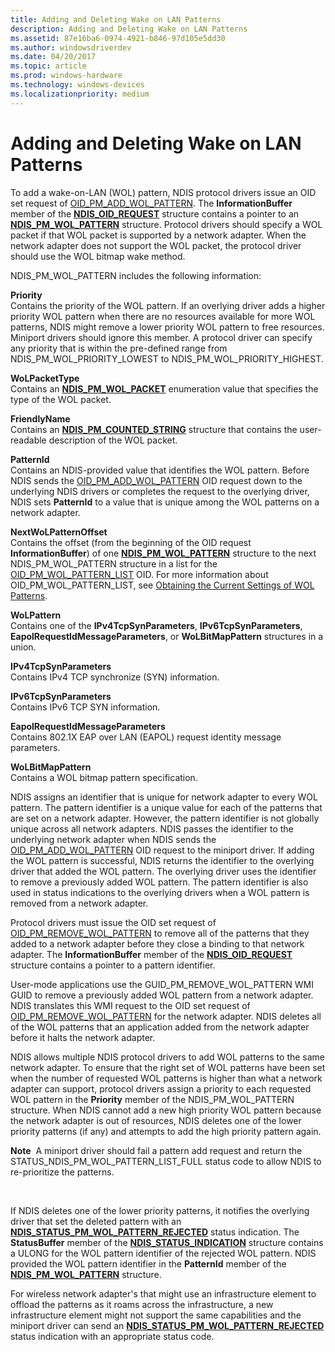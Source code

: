 ```yaml
---
title: Adding and Deleting Wake on LAN Patterns
description: Adding and Deleting Wake on LAN Patterns
ms.assetid: 87e16ba6-0974-4921-b846-97d105e5dd30
ms.author: windowsdriverdev
ms.date: 04/20/2017
ms.topic: article
ms.prod: windows-hardware
ms.technology: windows-devices
ms.localizationpriority: medium
---
```


# Adding and Deleting Wake on LAN Patterns





To add a wake-on-LAN (WOL) pattern, NDIS protocol drivers issue an OID set request of [OID\_PM\_ADD\_WOL\_PATTERN](https://msdn.microsoft.com/library/windows/hardware/ff569764). The **InformationBuffer** member of the [**NDIS\_OID\_REQUEST**](https://msdn.microsoft.com/library/windows/hardware/ff566710) structure contains a pointer to an [**NDIS\_PM\_WOL\_PATTERN**](https://msdn.microsoft.com/library/windows/hardware/ff566768) structure. Protocol drivers should specify a WOL packet if that WOL packet is supported by a network adapter. When the network adapter does not support the WOL packet, the protocol driver should use the WOL bitmap wake method.

NDIS\_PM\_WOL\_PATTERN includes the following information:

<a href="" id="priority"></a>**Priority**  
Contains the priority of the WOL pattern. If an overlying driver adds a higher priority WOL pattern when there are no resources available for more WOL patterns, NDIS might remove a lower priority WOL pattern to free resources. Miniport drivers should ignore this member. A protocol driver can specify any priority that is within the pre-defined range from NDIS\_PM\_WOL\_PRIORITY\_LOWEST to NDIS\_PM\_WOL\_PRIORITY\_HIGHEST.

<a href="" id="wolpackettype"></a>**WoLPacketType**  
Contains an [**NDIS\_PM\_WOL\_PACKET**](https://msdn.microsoft.com/library/windows/hardware/ff566766) enumeration value that specifies the type of the WOL packet.

<a href="" id="friendlyname"></a>**FriendlyName**  
Contains an [**NDIS\_PM\_COUNTED\_STRING**](https://msdn.microsoft.com/library/windows/hardware/ff566753) structure that contains the user-readable description of the WOL packet.

<a href="" id="patternid"></a>**PatternId**  
Contains an NDIS-provided value that identifies the WOL pattern. Before NDIS sends the [OID\_PM\_ADD\_WOL\_PATTERN](https://msdn.microsoft.com/library/windows/hardware/ff569764) OID request down to the underlying NDIS drivers or completes the request to the overlying driver, NDIS sets **PatternId** to a value that is unique among the WOL patterns on a network adapter.

<a href="" id="nextwolpatternoffset"></a>**NextWoLPatternOffset**  
Contains the offset (from the beginning of the OID request **InformationBuffer**) of one [**NDIS\_PM\_WOL\_PATTERN**](https://msdn.microsoft.com/library/windows/hardware/ff566768) structure to the next NDIS\_PM\_WOL\_PATTERN structure in a list for the [OID\_PM\_WOL\_PATTERN\_LIST](https://msdn.microsoft.com/library/windows/hardware/ff569772) OID. For more information about OID\_PM\_WOL\_PATTERN\_LIST, see [Obtaining the Current Settings of WOL Patterns](obtaining-the-current-settings-of-wol-patterns.md).

<a href="" id="wolpattern"></a>**WoLPattern**  
Contains one of the **IPv4TcpSynParameters**, **IPv6TcpSynParameters**, **EapolRequestIdMessageParameters**, or **WoLBitMapPattern** structures in a union.

<a href="" id="ipv4tcpsynparameters"></a>**IPv4TcpSynParameters**  
Contains IPv4 TCP synchronize (SYN) information.

<a href="" id="ipv6tcpsynparameters"></a>**IPv6TcpSynParameters**  
Contains IPv6 TCP SYN information.

<a href="" id="eapolrequestidmessageparameters"></a>**EapolRequestIdMessageParameters**  
Contains 802.1X EAP over LAN (EAPOL) request identity message parameters.

<a href="" id="wolbitmappattern"></a>**WoLBitMapPattern**  
Contains a WOL bitmap pattern specification.

NDIS assigns an identifier that is unique for network adapter to every WOL pattern. The pattern identifier is a unique value for each of the patterns that are set on a network adapter. However, the pattern identifier is not globally unique across all network adapters. NDIS passes the identifier to the underlying network adapter when NDIS sends the [OID\_PM\_ADD\_WOL\_PATTERN](https://msdn.microsoft.com/library/windows/hardware/ff569764) OID request to the miniport driver. If adding the WOL pattern is successful, NDIS returns the identifier to the overlying driver that added the WOL pattern. The overlying driver uses the identifier to remove a previously added WOL pattern. The pattern identifier is also used in status indications to the overlying drivers when a WOL pattern is removed from a network adapter.

Protocol drivers must issue the OID set request of [OID\_PM\_REMOVE\_WOL\_PATTERN](https://msdn.microsoft.com/library/windows/hardware/ff569771) to remove all of the patterns that they added to a network adapter before they close a binding to that network adapter. The **InformationBuffer** member of the [**NDIS\_OID\_REQUEST**](https://msdn.microsoft.com/library/windows/hardware/ff566710) structure contains a pointer to a pattern identifier.

User-mode applications use the GUID\_PM\_REMOVE\_WOL\_PATTERN WMI GUID to remove a previously added WOL pattern from a network adapter. NDIS translates this WMI request to the OID set request of [OID\_PM\_REMOVE\_WOL\_PATTERN](https://msdn.microsoft.com/library/windows/hardware/ff569771) for the network adapter. NDIS deletes all of the WOL patterns that an application added from the network adapter before it halts the network adapter.

NDIS allows multiple NDIS protocol drivers to add WOL patterns to the same network adapter. To ensure that the right set of WOL patterns have been set when the number of requested WOL patterns is higher than what a network adapter can support, protocol drivers assign a priority to each requested WOL pattern in the **Priority** member of the NDIS\_PM\_WOL\_PATTERN structure. When NDIS cannot add a new high priority WOL pattern because the network adapter is out of resources, NDIS deletes one of the lower priority patterns (if any) and attempts to add the high priority pattern again.

**Note**  A miniport driver should fail a pattern add request and return the STATUS\_NDIS\_PM\_WOL\_PATTERN\_LIST\_FULL status code to allow NDIS to re-prioritize the patterns.

 

If NDIS deletes one of the lower priority patterns, it notifies the overlying driver that set the deleted pattern with an [**NDIS\_STATUS\_PM\_WOL\_PATTERN\_REJECTED**](https://msdn.microsoft.com/library/windows/hardware/ff567414) status indication. The **StatusBuffer** member of the [**NDIS\_STATUS\_INDICATION**](https://msdn.microsoft.com/library/windows/hardware/ff567373) structure contains a ULONG for the WOL pattern identifier of the rejected WOL pattern. NDIS provided the WOL pattern identifier in the **PatternId** member of the [**NDIS\_PM\_WOL\_PATTERN**](https://msdn.microsoft.com/library/windows/hardware/ff566768) structure.

For wireless network adapter's that might use an infrastructure element to offload the patterns as it roams across the infrastructure, a new infrastructure element might not support the same capabilities and the miniport driver can send an [**NDIS\_STATUS\_PM\_WOL\_PATTERN\_REJECTED**](https://msdn.microsoft.com/library/windows/hardware/ff567414) status indication with an appropriate status code.

 

 





